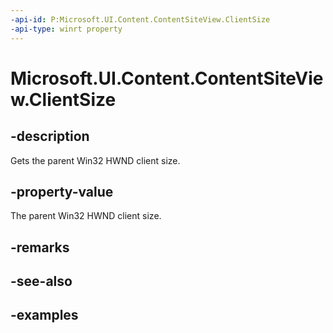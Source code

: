 ```yaml
---
-api-id: P:Microsoft.UI.Content.ContentSiteView.ClientSize
-api-type: winrt property
---
```


# Microsoft.UI.Content.ContentSiteView.ClientSize

<!--
public Windows.Graphics.SizeInt32 ClientSize { get; }
-->

## -description

Gets the parent Win32 HWND client size.

## -property-value

The parent Win32 HWND client size.

## -remarks

## -see-also

## -examples
